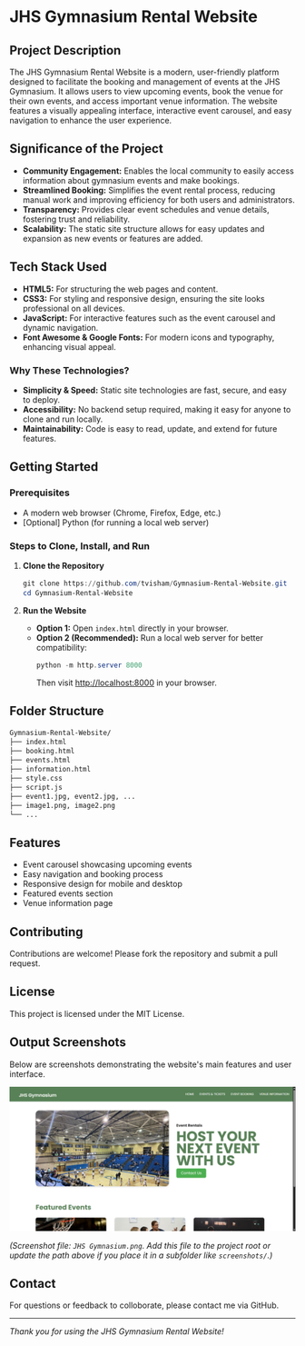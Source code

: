 # JHS Gymnasium Rental Website

## Project Description
The JHS Gymnasium Rental Website is a modern, user-friendly platform designed to facilitate the booking and management of events at the JHS Gymnasium. It allows users to view upcoming events, book the venue for their own events, and access important venue information. The website features a visually appealing interface, interactive event carousel, and easy navigation to enhance the user experience.

## Significance of the Project
- **Community Engagement:** Enables the local community to easily access information about gymnasium events and make bookings.
- **Streamlined Booking:** Simplifies the event rental process, reducing manual work and improving efficiency for both users and administrators.
- **Transparency:** Provides clear event schedules and venue details, fostering trust and reliability.
- **Scalability:** The static site structure allows for easy updates and expansion as new events or features are added.

## Tech Stack Used
- **HTML5:** For structuring the web pages and content.
- **CSS3:** For styling and responsive design, ensuring the site looks professional on all devices.
- **JavaScript:** For interactive features such as the event carousel and dynamic navigation.
- **Font Awesome & Google Fonts:** For modern icons and typography, enhancing visual appeal.

### Why These Technologies?
- **Simplicity & Speed:** Static site technologies are fast, secure, and easy to deploy.
- **Accessibility:** No backend setup required, making it easy for anyone to clone and run locally.
- **Maintainability:** Code is easy to read, update, and extend for future features.

## Getting Started

### Prerequisites
- A modern web browser (Chrome, Firefox, Edge, etc.)
- [Optional] Python (for running a local web server)

### Steps to Clone, Install, and Run

1. **Clone the Repository**
   ```powershell
   git clone https://github.com/tvisham/Gymnasium-Rental-Website.git
   cd Gymnasium-Rental-Website
   ```

2. **Run the Website**
   - **Option 1:** Open `index.html` directly in your browser.
   - **Option 2 (Recommended):** Run a local web server for better compatibility:
     ```powershell
     python -m http.server 8000
     ```
     Then visit [http://localhost:8000](http://localhost:8000) in your browser.

## Folder Structure
```
Gymnasium-Rental-Website/
├── index.html
├── booking.html
├── events.html
├── information.html
├── style.css
├── script.js
├── event1.jpg, event2.jpg, ...
├── image1.png, image2.png
└── ...
```

## Features
- Event carousel showcasing upcoming events
- Easy navigation and booking process
- Responsive design for mobile and desktop
- Featured events section
- Venue information page

## Contributing
Contributions are welcome! Please fork the repository and submit a pull request.

## License
This project is licensed under the MIT License.

## Output Screenshots
Below are screenshots demonstrating the website's main features and user interface.

![JHS Gymnasium screenshot](JHS%20Gymnasium.png)

*(Screenshot file: `JHS Gymnasium.png`. Add this file to the project root or update the path above if you place it in a subfolder like `screenshots/`.)*

## Contact
For questions or feedback to colloborate, please contact me via GitHub.

---
*Thank you for using the JHS Gymnasium Rental Website!*
